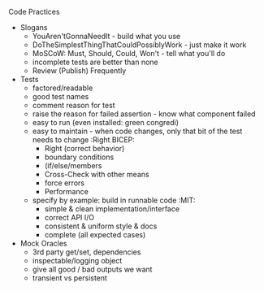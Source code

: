 Code Practices
- Slogans
    - YouAren'tGonnaNeedIt - build what you use
    - DoTheSimplestThingThatCouldPossiblyWork - just make it work
    - MoSCoW: Must, Should, Could, Won't - tell what you'll do
    - incomplete tests are better than none
    - Review (Publish) Frequently
- Tests
    - factored/readable
    - good test names
    - comment reason for test
    - raise the reason for failed assertion - know what component failed
    - easy to run (even installed: green congredi)
    - easy to maintain - when code changes, only that bit of the test needs to change
    :Right BICEP:
        - Right (correct behavior)
        - boundary conditions
        - (if/else/members
        - Cross-Check with other means
        - force errors
        - Performance
    - specify by example: build in runnable code
    :MIT:
        - simple & clean implementation/interface
        - correct API I/O
        - consistent & uniform style & docs
        - complete (all expected cases)
- Mock Oracles
    - 3rd party get/set, dependencies
    - inspectable/logging object
    - give all good / bad outputs we want
    - transient vs persistent
